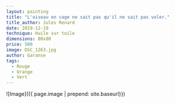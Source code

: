 ```yaml
---
layout: painting
title: "L'oiseau en cage ne sait pas qu'il ne sait pas voler." 
title_author: Jules Renard
date: 2019-12-19
technique: Huile sur toile
dimensions: 80x80
price: 500
image: DSC_1263.jpg
author: Garanse
tags:
  - Rouge
  - Orange
  - Vert
---
```

![Image]({{ page.image | prepend: site.baseurl}})